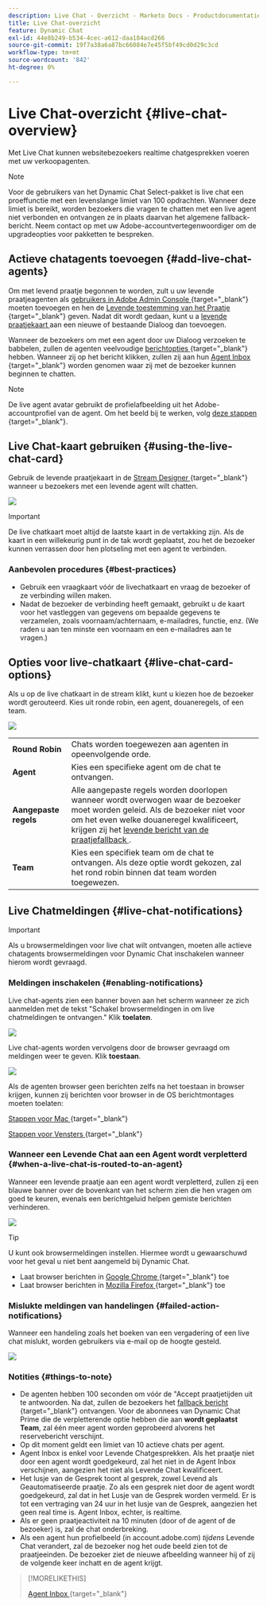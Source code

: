 ```yaml
---
description: Live Chat - Overzicht - Marketo Docs - Productdocumentatie
title: Live Chat-overzicht
feature: Dynamic Chat
exl-id: 44e8b249-b534-4cec-a612-daa184acd266
source-git-commit: 19f7a38a6a87bc66084e7e45f5bf49cd0d29c3cd
workflow-type: tm+mt
source-wordcount: '842'
ht-degree: 0%

---
```


# Live Chat-overzicht {#live-chat-overview}

Met Live Chat kunnen websitebezoekers realtime chatgesprekken voeren met uw verkoopagenten.

>[!NOTE]
>
>Voor de gebruikers van het Dynamic Chat Select-pakket is live chat een proeffunctie met een levenslange limiet van 100 opdrachten. Wanneer deze limiet is bereikt, worden bezoekers die vragen te chatten met een live agent niet verbonden en ontvangen ze in plaats daarvan het algemene fallback-bericht. Neem contact op met uw Adobe-accountvertegenwoordiger om de upgradeopties voor pakketten te bespreken.

## Actieve chatagents toevoegen {#add-live-chat-agents}

Om met levend praatje begonnen te worden, zult u uw levende praatjeagenten als [ gebruikers in Adobe Admin Console ](/help/marketo/product-docs/demand-generation/dynamic-chat/setup-and-configuration/add-or-remove-chat-users.md#add-a-chat-user){target="_blank"} moeten toevoegen en hen de [ Levende toestemming van het Praatje ](/help/marketo/product-docs/demand-generation/dynamic-chat/setup-and-configuration/permissions.md){target="_blank"} geven. Nadat dit wordt gedaan, kunt u a [ levende praatjekaart ](#using-the-live-chat-card) aan een nieuwe of bestaande Dialoog dan toevoegen.

Wanneer de bezoekers om met een agent door uw Dialoog verzoeken te babbelen, zullen de agenten veelvoudige [ berichtopties ](/help/marketo/product-docs/demand-generation/dynamic-chat/live-chat/agent-inbox.md#live-chat-notifications){target="_blank"} hebben. Wanneer zij op het bericht klikken, zullen zij aan hun [ Agent Inbox ](/help/marketo/product-docs/demand-generation/dynamic-chat/live-chat/agent-inbox.md){target="_blank"} worden genomen waar zij met de bezoeker kunnen beginnen te chatten.

>[!NOTE]
>
>De live agent avatar gebruikt de profielafbeelding uit het Adobe-accountprofiel van de agent. Om het beeld bij te werken, volg [ deze stappen ](https://helpx.adobe.com/nl/manage-account/using/edit-adobe-account-personal-profile.html){target="_blank"}.

## Live Chat-kaart gebruiken {#using-the-live-chat-card}

Gebruik de levende praatjekaart in de [ Stream Designer ](/help/marketo/product-docs/demand-generation/dynamic-chat/automated-chat/stream-designer.md){target="_blank"} wanneer u bezoekers met een levende agent wilt chatten.

![](assets/live-chat-overview-1.png)

>[!IMPORTANT]
>
>De live chatkaart moet altijd de laatste kaart in de vertakking zijn. Als de kaart in een willekeurig punt in de tak wordt geplaatst, zou het de bezoeker kunnen verrassen door hen plotseling met een agent te verbinden.

### Aanbevolen procedures {#best-practices}

* Gebruik een vraagkaart vóór de livechatkaart en vraag de bezoeker of ze verbinding willen maken.
* Nadat de bezoeker de verbinding heeft gemaakt, gebruikt u de kaart voor het vastleggen van gegevens om bepaalde gegevens te verzamelen, zoals voornaam/achternaam, e-mailadres, functie, enz. (We raden u aan ten minste een voornaam en een e-mailadres aan te vragen.)

## Opties voor live-chatkaart {#live-chat-card-options}

Als u op de live chatkaart in de stream klikt, kunt u kiezen hoe de bezoeker wordt gerouteerd. Kies uit ronde robin, een agent, douaneregels, of een team.

![](assets/live-chat-overview-2.png)

<table> 
 <tbody> 
  <tr> 
   <td><b>Round Robin</b></td>
   <td>Chats worden toegewezen aan agenten in opeenvolgende orde.</td>
  </tr> 
  <tr> 
   <td><b>Agent</b></td>
   <td>Kies een specifieke agent om de chat te ontvangen.</td>
  </tr>
    <tr> 
   <td><b>Aangepaste regels</b></td>
   <td>Alle aangepaste regels worden doorlopen wanneer wordt overwogen waar de bezoeker moet worden geleid. Als de bezoeker niet voor om het even welke douaneregel kwalificeert, krijgen zij het <a href="/help/marketo/product-docs/demand-generation/dynamic-chat/setup-and-configuration/agent-management.md#live-chat-fallback" target="_blank"> levende bericht van de praatjefallback </a>.</td>
  </tr> 
  <tr> 
   <td><b>Team</b></td>
   <td>Kies een specifiek team om de chat te ontvangen. Als deze optie wordt gekozen, zal het rond robin binnen dat team worden toegewezen.</td>
  </tr>
 </tbody> 
</table>

## Live Chatmeldingen {#live-chat-notifications}

>[!IMPORTANT]
>
>Als u browsermeldingen voor live chat wilt ontvangen, moeten alle actieve chatagents browsermeldingen voor Dynamic Chat inschakelen wanneer hierom wordt gevraagd.

### Meldingen inschakelen {#enabling-notifications}

Live chat-agents zien een banner boven aan het scherm wanneer ze zich aanmelden met de tekst &quot;Schakel browsermeldingen in om live chatmeldingen te ontvangen.&quot; Klik **toelaten**.

![](assets/live-chat-overview-4.png)

Live chat-agents worden vervolgens door de browser gevraagd om meldingen weer te geven. Klik **toestaan**.

![](assets/live-chat-overview-5.png)

Als de agenten browser geen berichten zelfs na het toestaan in browser krijgen, kunnen zij berichten voor browser in de OS berichtmontages moeten toelaten:

[ Stappen voor Mac ](https://support.apple.com/guide/mac-help/change-notifications-settings-mh40583/mac){target="_blank"}

[ Stappen voor Vensters ](https://support.microsoft.com/en-us/windows/change-notification-settings-in-windows-8942c744-6198-fe56-4639-34320cf9444e){target="_blank"}

### Wanneer een Levende Chat aan een Agent wordt verpletterd {#when-a-live-chat-is-routed-to-an-agent}

Wanneer een levende praatje aan een agent wordt verpletterd, zullen zij een blauwe banner over de bovenkant van het scherm zien die hen vragen om goed te keuren, evenals een berichtgeluid helpen gemiste berichten verhinderen.

![](assets/live-chat-overview-3.png)

>[!TIP]
>
>U kunt ook browsermeldingen instellen. Hiermee wordt u gewaarschuwd voor het geval u niet bent aangemeld bij Dynamic Chat.
>
>* Laat browser berichten in [ Google Chrome ](https://support.google.com/chrome/answer/3220216?hl=en&amp;co=GENIE.Platform%3DDesktop){target="_blank"} toe
>* Laat browser berichten in [ Mozilla Firefox ](https://support.mozilla.org/en-US/kb/push-notifications-firefox){target="_blank"} toe

### Mislukte meldingen van handelingen {#failed-action-notifications}

Wanneer een handeling zoals het boeken van een vergadering of een live chat mislukt, worden gebruikers via e-mail op de hoogte gesteld.

![](assets/live-chat-overview-6.png)

### Notities {#things-to-note}

* De agenten hebben 100 seconden om vóór de &quot;Accept praatjetijden uit te antwoorden. Na dat, zullen de bezoekers het [ fallback bericht ](/help/marketo/product-docs/demand-generation/dynamic-chat/setup-and-configuration/agent-management.md#live-chat-fallback){target="_blank"} ontvangen. Voor de abonnees van Dynamic Chat Prime die de verpletterende optie hebben die aan **wordt geplaatst Team**, zal één meer agent worden geprobeerd alvorens het reservebericht verschijnt.
* Op dit moment geldt een limiet van 10 actieve chats per agent.
* Agent Inbox is enkel voor Levende Chatgesprekken. Als het praatje niet door een agent wordt goedgekeurd, zal het niet in de Agent Inbox verschijnen, aangezien het niet als Levende Chat kwalificeert.
* Het lusje van de Gesprek toont al gesprek, zowel Levend als Geautomatiseerde praatje. Zo als een gesprek niet door de agent wordt goedgekeurd, zal dat in het Lusje van de Gesprek worden vermeld. Er is tot een vertraging van 24 uur in het lusje van de Gesprek, aangezien het geen real time is. Agent Inbox, echter, is realtime.
* Als er geen praatjeactiviteit na 10 minuten (door of de agent of de bezoeker) is, zal de chat onderbreking.
* Als een agent hun profielbeeld (in account.adobe.com) _tijdens_ Levende Chat verandert, zal de bezoeker nog het oude beeld zien tot de praatjeeinden. De bezoeker ziet de nieuwe afbeelding wanneer hij of zij de volgende keer inchatt en de agent krijgt.

>[!MORELIKETHIS]
>
>[ Agent Inbox ](/help/marketo/product-docs/demand-generation/dynamic-chat/live-chat/agent-inbox.md){target="_blank"}
